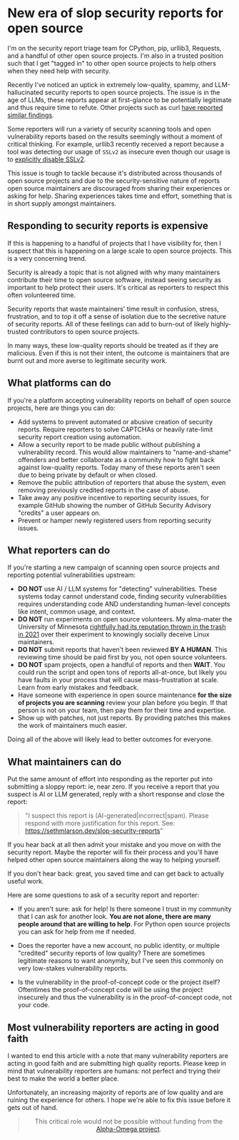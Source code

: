 # New era of slop security reports for open source

I'm on the security report triage team for CPython, pip, urllib3, Requests, and a handful of other open source projects.
I'm also in a trusted position such that I get "tagged in" to other open source projects
to help others when they need help with security.

Recently I've noticed an uptick in extremely low-quality, spammy, and LLM-hallucinated security reports to open source projects.
The issue is in the age of LLMs, these reports appear at first-glance to be potentially legitimate
and thus require time to refute. Other projects such as curl [have reported similar findings](https://daniel.haxx.se/blog/2024/01/02/the-i-in-llm-stands-for-intelligence/).

Some reporters will run a variety of security scanning
tools and open vulnerability reports based on the results seemingly without a moment of critical thinking.
For example, urllib3 recently received a report because a tool was detecting our usage of `SSLv2` as insecure
even though our usage is to [explicitly disable SSLv2](https://github.com/urllib3/urllib3/blob/main/src/urllib3/util/ssl_.py#L309).

This issue is tough to tackle because it's distributed across thousands of open source projects
and due to the security-sensitive nature of reports open source maintainers are
discouraged from sharing their experiences or asking for help. Sharing experiences
takes time and effort, something that is in short supply amongst maintainers.

## Responding to security reports is expensive

If this is happening to a handful of projects that I have visibility for, then I suspect that this
is happening on a large scale to open source projects. This is a very concerning trend.

Security is already a topic that is not aligned with
why many maintainers contribute their time to open source software,
instead seeing security as important to help protect their users.
It's critical as reporters to respect this often volunteered time.

Security reports that waste maintainers' time
result in confusion, stress, frustration, and to top it off a sense of isolation due to the secretive nature of security reports.
All of these feelings can add to burn-out of likely highly-trusted
contributors to open source projects.

In many ways, these low-quality reports should be treated as if they are malicious. Even if this is not their intent,
the outcome is maintainers that are burnt out and more averse to legitimate security work.

## What platforms can do

If you're a platform accepting vulnerability reports on behalf of open source projects, here
are things you can do:

* Add systems to prevent automated or abusive creation of security reports.
  Require reporters to solve CAPTCHAs or heavily rate-limit security report creation
  using automation.
* Allow a security report to be made public without publishing a vulnerability record. This would
  allow maintainers to "name-and-shame" offenders and better collaborate as a community how to
  fight back against low-quality reports. Today many of these reports aren't seen due to being private by default
  or when closed.
* Remove the public attribution of reporters that abuse the system, even removing previously credited
  reports in the case of abuse.
* Take away any positive incentive to reporting security issues, for example GitHub showing
  the number of GitHub Security Advisory "credits" a user appears on.
* Prevent or hamper newly registered users from reporting security issues.

## What reporters can do

If you're starting a new campaign of scanning open source projects
and reporting potential vulnerabilities upstream:

* **DO NOT** use AI / LLM systems for "detecting" vulnerabilities. These systems today cannot understand code,
  finding security vulnerabilities requires understanding code AND understanding human-level concepts like
  intent, common usage, and context.
* **DO NOT** run experiments on open source volunteers. My alma-mater the University of Minnesota
  [rightfully had its reputation thrown in the trash in 2021](https://cse.umn.edu/cs/linux-incident)
  over their experiment to knowingly socially deceive Linux maintainers.
* **DO NOT** submit reports that haven't been reviewed **BY A HUMAN**. This reviewing time should be paid first by you, not open source volunteers.
* **DO NOT** spam projects, open a handful of reports and then **WAIT**. You could run the script and open tons of reports
  all-at-once, but likely you have faults in your process that will cause mass-frustration at scale. Learn from early mistakes and feedback.
* Have someone with experience in open source maintenance **for the size of projects you are scanning**
  review your plan before you begin. If that person is not on your team, then pay them for their time and expertise.
* Show up with patches, not just reports. By providing patches this makes the work of maintainers much easier.

Doing all of the above will likely lead to better outcomes for everyone.

## What maintainers can do

Put the same amount of effort into responding as the reporter put into submitting a sloppy report: ie, near zero.
If you receive a report that you suspect is AI or LLM generated, reply with a short response and close the report:

> "I suspect this report is (AI-generated|incorrect|spam). Please respond with more justification for this report. See: https://sethmlarson.dev/slop-security-reports"

If you hear back at all then admit your mistake and you move on
with the security report. Maybe the reporter will fix their process and you'll have helped other
open source maintainers along the way to helping yourself.

If you don't hear back: great, you saved time and can get back to
actually useful work.

Here are some questions to ask of a security report and reporter:

* If you aren't sure: ask for help! Is there someone I trust in my community that
  I can ask for another look. **You are not alone, there are many people around
  that are willing to help**. For Python open source projects you can ask for help
  from me if needed.

* Does the reporter have a new account, no public identity,
  or multiple "credited" security reports of low quality? There are sometimes
  legitimate reasons to want anonymity, but I've seen this commonly on very
  low-stakes vulnerability reports.

* Is the vulnerability in the proof-of-concept code or the project itself?
  Oftentimes the proof-of-concept code will be using the project insecurely
  and thus the vulnerability is in the proof-of-concept code, not your code.

## Most vulnerability reporters are acting in good faith

I wanted to end this article with a note that many vulnerability reporters are
acting in good faith and are submitting high quality reports. Please keep in mind
that vulnerability reporters are humans: not perfect and trying their best
to make the world a better place.

Unfortunately, an increasing majority of reports are of low quality and are ruining the
experience for others. I hope we're able to fix this issue before it gets out of hand.

<blockquote>
  <center>
    This critical role would not be possible without funding from the <a href="https://alpha-omega.dev">Alpha-Omega project</a>.
  </center>
</blockquote>
